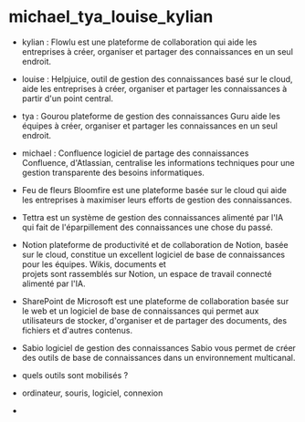 # michael_tya_louise_kylian

- kylian : Flowlu est une plateforme de collaboration qui aide les entreprises à créer, organiser et partager des connaissances en un seul endroit.
- louise : Helpjuice, outil de gestion des connaissances basé sur le cloud, aide les entreprises à créer, organiser et partager les connaissances à partir d'un point central.
- tya : Gourou plateforme de gestion des connaissances Guru aide les équipes à créer, organiser et partager les connaissances en un seul endroit.
- michael : Confluence logiciel de partage des connaissances Confluence, d'Atlassian, centralise les informations techniques pour une gestion transparente des besoins informatiques.
- Feu de fleurs Bloomfire est une plateforme basée sur le cloud qui aide les entreprises à maximiser leurs efforts de gestion des connaissances.
- Tettra est un système de gestion des connaissances alimenté par l'IA qui fait de l'éparpillement des connaissances une chose du passé.
- Notion plateforme de productivité et de collaboration de Notion, basée sur le cloud, constitue un excellent logiciel de base de connaissances pour les équipes. Wikis, documents et     
  projets sont rassemblés sur Notion, un espace de travail connecté alimenté par l'IA.
- SharePoint de Microsoft est une plateforme de collaboration basée sur le web et un logiciel de base de connaissances qui permet aux utilisateurs de stocker, d'organiser et de partager 
  des documents, des fichiers et d'autres contenus.
- Sabio logiciel de gestion des connaissances Sabio vous permet de créer des outils de base de connaissances dans un environnement multicanal.

- quels outils sont mobilisés ?
- ordinateur, souris, logiciel, connexion

- 
